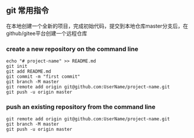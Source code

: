 ## git 常用指令



在本地创建一个全新的项目，完成初始代码，提交到本地仓库master分支后，在github/gitee平台创建一个远程仓库



### create a new repository on the command line



```
echo "# project-name" >> README.md
git init
git add README.md
git commit -m "first commit"
git branch -M master
git remote add origin git@github.com:UserName/project-name.git
git push -u origin master
```



### push an existing repository from the command line



```
git remote add origin git@github.com:UserName/project-name.git
git branch -M master
git push -u origin master
```
